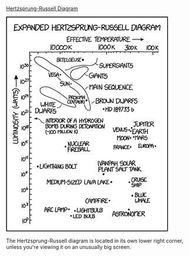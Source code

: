 [Hertzsprung-Russell Diagram](https://xkcd.com/2009)

![Hertzsprung-Russell Diagram](./random_comic.png)

The Hertzsprung-Russell diagram is located in its own lower right corner, unless you're viewing it on an unusually big screen.

